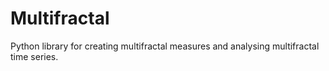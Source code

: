 # Multifractal

Python library for creating multifractal measures and analysing multifractal time series.  


